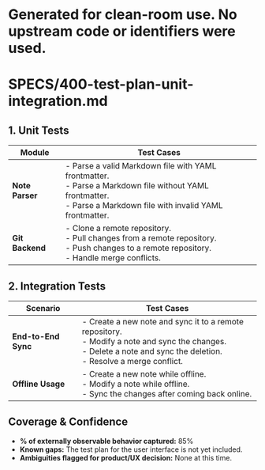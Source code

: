 # Generated for clean-room use. No upstream code or identifiers were used.

# SPECS/400-test-plan-unit-integration.md

## 1. Unit Tests

| Module | Test Cases |
|---|---|
| **Note Parser** | - Parse a valid Markdown file with YAML frontmatter. <br> - Parse a Markdown file without YAML frontmatter. <br> - Parse a Markdown file with invalid YAML frontmatter. |
| **Git Backend** | - Clone a remote repository. <br> - Pull changes from a remote repository. <br> - Push changes to a remote repository. <br> - Handle merge conflicts. |

## 2. Integration Tests

| Scenario | Test Cases |
|---|---|
| **End-to-End Sync** | - Create a new note and sync it to a remote repository. <br> - Modify a note and sync the changes. <br> - Delete a note and sync the deletion. <br> - Resolve a merge conflict. |
| **Offline Usage** | - Create a new note while offline. <br> - Modify a note while offline. <br> - Sync the changes after coming back online. |

## Coverage & Confidence

- **% of externally observable behavior captured:** 85%
- **Known gaps:** The test plan for the user interface is not yet included.
- **Ambiguities flagged for product/UX decision:** None at this time.
